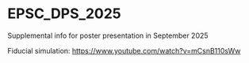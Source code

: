 # EPSC_DPS_2025
Supplemental info for poster presentation in September 2025

Fiducial simulation: https://www.youtube.com/watch?v=mCsnB110sWw
